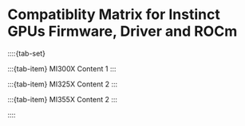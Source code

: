 # Compatiblity Matrix for Instinct GPUs Firmware, Driver and ROCm

::::{tab-set}

:::{tab-item} MI300X
Content 1
:::

:::{tab-item} MI325X
Content 2
:::

:::{tab-item} MI355X
Content 2
:::

::::
